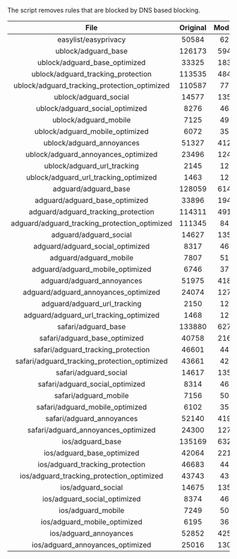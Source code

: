 The script removes rules that are blocked by DNS based blocking.


| File | Original | Modified |
|:----:|:-----:|:-----:|
| easylist/easyprivacy | 50584 | 6253 |
| ublock/adguard_base | 126173 | 59457 |
| ublock/adguard_base_optimized | 33325 | 18399 |
| ublock/adguard_tracking_protection | 113535 | 48473 |
| ublock/adguard_tracking_protection_optimized | 110587 | 7732 |
| ublock/adguard_social | 14577 | 13509 |
| ublock/adguard_social_optimized | 8276 | 4603 |
| ublock/adguard_mobile | 7125 | 4988 |
| ublock/adguard_mobile_optimized | 6072 | 3562 |
| ublock/adguard_annoyances | 51327 | 41290 |
| ublock/adguard_annoyances_optimized | 23496 | 12414 |
| ublock/adguard_url_tracking | 2145 | 1280 |
| ublock/adguard_url_tracking_optimized | 1463 | 1277 |
| adguard/adguard_base | 128059 | 61419 |
| adguard/adguard_base_optimized | 33896 | 19400 |
| adguard/adguard_tracking_protection | 114311 | 49192 |
| adguard/adguard_tracking_protection_optimized | 111345 | 8438 |
| adguard/adguard_social | 14627 | 13566 |
| adguard/adguard_social_optimized | 8317 | 4646 |
| adguard/adguard_mobile | 7807 | 5167 |
| adguard/adguard_mobile_optimized | 6746 | 3734 |
| adguard/adguard_annoyances | 51975 | 41876 |
| adguard/adguard_annoyances_optimized | 24074 | 12725 |
| adguard/adguard_url_tracking | 2150 | 1286 |
| adguard/adguard_url_tracking_optimized | 1468 | 1283 |
| safari/adguard_base | 133880 | 62706 |
| safari/adguard_base_optimized | 40758 | 21668 |
| safari/adguard_tracking_protection | 46601 | 4442 |
| safari/adguard_tracking_protection_optimized | 43661 | 4297 |
| safari/adguard_social | 14617 | 13550 |
| safari/adguard_social_optimized | 8314 | 4633 |
| safari/adguard_mobile | 7156 | 5026 |
| safari/adguard_mobile_optimized | 6102 | 3594 |
| safari/adguard_annoyances | 52140 | 41968 |
| safari/adguard_annoyances_optimized | 24300 | 12795 |
| ios/adguard_base | 135169 | 63212 |
| ios/adguard_base_optimized | 42064 | 22172 |
| ios/adguard_tracking_protection | 46683 | 4449 |
| ios/adguard_tracking_protection_optimized | 43743 | 4304 |
| ios/adguard_social | 14675 | 13582 |
| ios/adguard_social_optimized | 8374 | 4647 |
| ios/adguard_mobile | 7249 | 5067 |
| ios/adguard_mobile_optimized | 6195 | 3632 |
| ios/adguard_annoyances | 52852 | 42572 |
| ios/adguard_annoyances_optimized | 25016 | 13095 |